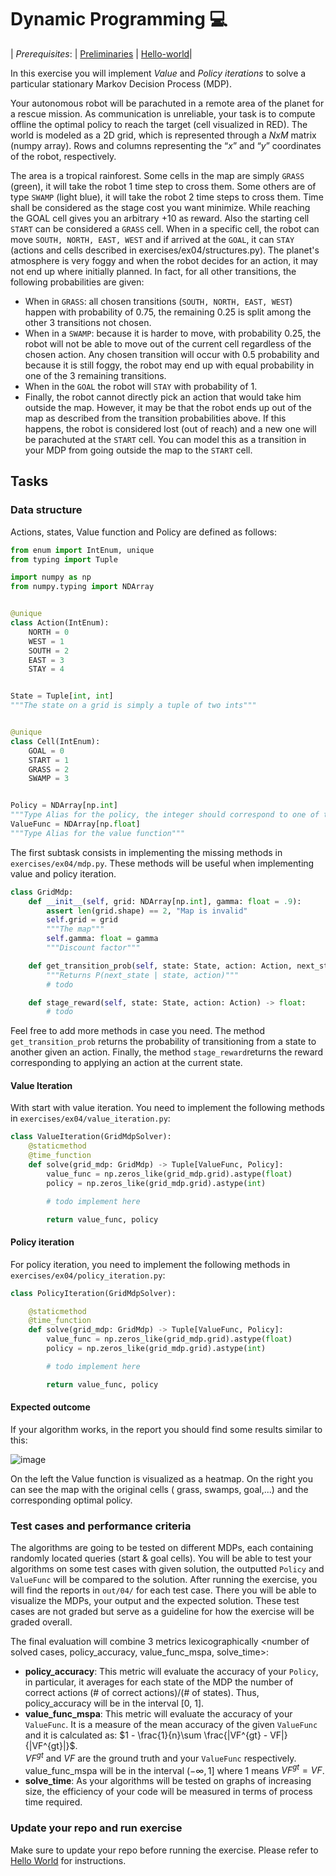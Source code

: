 # Dynamic Programming :computer:

| _Prerequisites_:    | [Preliminaries](00-preliminaries.md) | [Hello-world](01-helloworld.md)|

In this exercise you will implement _Value_ and _Policy iterations_ to solve a particular stationary Markov
Decision Process (MDP).

Your autonomous robot will be parachuted in a remote area of the planet for a rescue mission.
As communication is unreliable, your task is to compute offline the optimal policy to reach the target (cell visualized in RED). 
The world is modeled as a 2D grid, which is represented through a _NxM_ matrix (numpy array).
Rows and columns representing the “_x_” and “_y_” coordinates of the robot, respectively.

The area is a tropical rainforest. Some cells in the map are simply ``GRASS`` (green), it will take the robot 1 time step to cross them. 
Some others are of type ```SWAMP``` (light blue), it will take the robot 2 time steps to cross them. 
Time shall be considered as the stage cost you want minimize. While reaching the GOAL cell gives you an arbitrary +10 as reward. 
Also the starting cell ``START`` can be considered a ``GRASS`` cell.
When in a specific cell, the robot can move ``SOUTH, NORTH, EAST, WEST`` and if arrived at the ``GOAL``, it can ``STAY`` (actions and cells described in exercises/ex04/structures.py). 
The planet's atmosphere is very foggy and when the robot decides for an action, it may not end up where initially planned. In fact, for all other transitions, the following probabilities are given:
- When in ``GRASS``: all chosen transitions (``SOUTH, NORTH, EAST, WEST``) happen with probability of 0.75, the remaining 0.25 is split among the other 3 transitions not chosen.
- When in a ``SWAMP``: because it is harder to move, with probability 0.25, the robot will not be able to move out of the current cell regardless of the chosen action. 
Any chosen transition will occur with 0.5 probability and because it is still foggy, the robot may end up with equal probability in one of the 3 remaining transitions.
- When in the ``GOAL`` the robot will ``STAY``  with probability of 1.
- Finally, the robot cannot directly pick an action that would take him outside the map. However, it may be that the robot ends up out of the map as described from the transition probabilities above. If this happens, the robot is considered lost (out of reach) and a new one will be parachuted at the ```START``` cell.
You can model this as a transition in your MDP from going outside the map to the ```START``` cell.

## Tasks

### Data structure

Actions, states, Value function and Policy are defined as follows:

```python
from enum import IntEnum, unique
from typing import Tuple

import numpy as np
from numpy.typing import NDArray


@unique
class Action(IntEnum):
    NORTH = 0
    WEST = 1
    SOUTH = 2
    EAST = 3
    STAY = 4


State = Tuple[int, int]
"""The state on a grid is simply a tuple of two ints"""


@unique
class Cell(IntEnum):
    GOAL = 0
    START = 1
    GRASS = 2
    SWAMP = 3


Policy = NDArray[np.int]
"""Type Alias for the policy, the integer should correspond to one of the Actions"""
ValueFunc = NDArray[np.float]
"""Type Alias for the value function"""
```

The first subtask consists in implementing the missing methods in `exercises/ex04/mdp.py`. These methods will be useful
when implementing value and policy iteration.

```python
class GridMdp:
    def __init__(self, grid: NDArray[np.int], gamma: float = .9):
        assert len(grid.shape) == 2, "Map is invalid"
        self.grid = grid
        """The map"""
        self.gamma: float = gamma
        """Discount factor"""

    def get_transition_prob(self, state: State, action: Action, next_state: State) -> float:
        """Returns P(next_state | state, action)"""
        # todo

    def stage_reward(self, state: State, action: Action) -> float:
        # todo


```

Feel free to add more methods in case you need. The method ``get_transition_prob`` returns the probability of
transitioning from a state to another given an action. Finally, the method ``stage_reward``returns the reward
corresponding to applying an action at the current state.

#### Value Iteration

With start with value iteration. You need to implement the following methods in ``exercises/ex04/value_iteration.py``:

```python
class ValueIteration(GridMdpSolver):
    @staticmethod
    @time_function
    def solve(grid_mdp: GridMdp) -> Tuple[ValueFunc, Policy]:
        value_func = np.zeros_like(grid_mdp.grid).astype(float)
        policy = np.zeros_like(grid_mdp.grid).astype(int)

        # todo implement here

        return value_func, policy
```

#### Policy iteration

For policy iteration, you need to implement the following methods in ``exercises/ex04/policy_iteration.py``:

```python
class PolicyIteration(GridMdpSolver):

    @staticmethod
    @time_function
    def solve(grid_mdp: GridMdp) -> Tuple[ValueFunc, Policy]:
        value_func = np.zeros_like(grid_mdp.grid).astype(float)
        policy = np.zeros_like(grid_mdp.grid).astype(int)

        # todo implement here

        return value_func, policy
```

#### Expected outcome

If your algorithm works, in the report you should find some results similar to this:

![image](https://user-images.githubusercontent.com/18750753/138459233-64bf90b9-526f-4d93-a919-5b9786ef4e2f.png)

On the left the Value function is visualized as a heatmap. On the right you can see the map with the original cells (
grass, swamps, goal,...) and the corresponding optimal policy.

### Test cases and performance criteria

The algorithms are going to be tested on different MDPs, each containing randomly located queries (start & goal cells).
You will be able to test your algorithms on some test cases with given solution, the outputted `Policy` and `ValueFunc` will be compared to the solution. 
After running the exercise, you will find the reports in `out/04/` for each test case. 
There you will be able to visualize the MDPs, your output and the expected solution.
These test cases are not graded but serve as a guideline for how the exercise will be graded overall.

The final evaluation will combine 3 metrics lexicographically <number of solved cases, policy_accuracy, value_func_mspa, solve_time>:
* **policy_accuracy**: This metric will evaluate the accuracy of your `Policy`, in particular, it averages for each state of the MDP the number of correct actions (# of correct actions)/(# of states). Thus, policy_accuracy will be in the interval [0, 1].
* **value_func_mspa**: This metric will evaluate the accuracy of your `ValueFunc`. It is a measure of the mean accuracy of the given `ValueFunc` and it is calculated as: $1 - \frac{1}{n}\sum \frac{|VF^{gt} - VF|}{|VF^{gt}|}$.     
$VF^{gt}$ and $VF$ are the ground truth and your `ValueFunc` respectively. value_func_mspa will be in the interval $(-\infty, 1]$ where 1 means $VF^{gt} = VF$.
* **solve_time**: As your algorithms will be tested on graphs of increasing size, the efficiency of your code will be measured in terms of process time required.

### Update your repo and run exercise

Make sure to update your repo before running the exercise.
Please refer to [Hello World](01-helloworld.md) for instructions.




